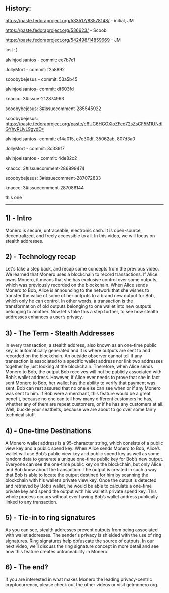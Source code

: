 ## History:

https://paste.fedoraproject.org/533517/83578148/ - initial, JM

https://paste.fedoraproject.org/536623/ - Scoob

https://paste.fedoraproject.org/542498/14859669 - JM

lost :( 

alvinjoelsantos - commit: ee7b7e1

JollyMort - commit: f2a8892

scoobybejesus - commit: 53a5b45

alvinjoelsantos- commit: df603fd

knaccc: 3#issue-212874963

scoobybejesus: 3#issuecomment-285545922

scoobybejesus: https://paste.fedoraproject.org/paste/c6UG6HGOXIoZFeo72sZsCF5M1UNdIGYhyRLivL9gydE=

alvinjoelsantos- commit: e14a015, c7e30df, 35062ab, 807d3a0

JollyMort - commit: 3c339f7

alvinjoelsantos - commit: 4de82c2

knaccc: 3#issuecomment-286899474

scoobybejesus: 3#issuecomment-287072833

knaccc: 3#issuecomment-287086144

this one

---

## 1) - Intro

Monero is secure, untraceable, electronic cash. It is open-source, decentralized, and freely accessible to all.
In this video, we will focus on stealth addresses.
 
## 2) - Technology recap

Let's take a step back, and recap some concepts from the previous video.
We learned that Monero uses a blockchain to record transactions.
If Alice owns Monero, it means that she has exclusive control over some outputs, which was previously recorded on the blockchain.
When Alice sends Monero to Bob, Alice is announcing to the network that she wishes to transfer the value of some of her outputs to a brand new output for Bob, which only he can control.
In other words, a transaction is the transformation of old outputs belonging to one wallet into new outputs belonging to another.
Now let's take this a step further, to see how stealth addresses enhances a user’s privacy.

## 3) - The Term - Stealth Addresses

In every transaction, a stealth address, also known as an one-time public key, is automatically generated and it is where outputs are sent to and recorded on the blockchain.
An outside observer cannot tell if any transaction is associated to a specific wallet address nor link two addresses together by just looking at the blockchain.
Therefore, when Alice sends Monero to Bob, the output Bob receives will not be publicly associated with Bob’s wallet address. 
However, if Alice ever needs to prove that she in fact sent Monero to Bob, her wallet has the ability to verify that payment was sent.
Bob can rest assured that no one else can see when or if any Monero was sent to him.
If Bob were a merchant, this feature would be a great benefit, because no one can tell how many different customers he has, whether any of them are repeat customers, or if he has any customers at all.
Well, buckle your seatbelts, because we are about to go over some fairly technical stuff.

## 4) - One-time Destinations

A Monero wallet address is a 95-character string, which consists of a public view key and a public spend key.
When Alice sends Monero to Bob, Alice’s wallet will use Bob’s public view key and public spend key as well as some random data to generate a unique one-time public key for Bob’s new output. 
Everyone can see the one-time public key on the blockchain, but only Alice and Bob know about the transaction.
The output is created in such a way that Bob is able to locate the output destined for him by scanning the blockchain with his wallet’s private view key.
Once the output is detected and retrieved by Bob’s wallet, he would be able to calculate a one-time private key and spend the output with his wallet’s private spend key.
This whole process occurs without ever having Bob’s wallet address publically linked to any transaction.

## 5) - Tie-in to ring signatures

As you can see, stealth addresses prevent outputs from being associated with wallet addresses.
The sender's privacy is shielded with the use of ring signatures.
Ring signatures help obfuscate the source of outputs.
In our next video, we’ll discuss the ring signature concept in more detail and see how this feature creates untraceability in Monero.

## 6) - The end?

If you are interested in what makes Monero the leading privacy-centric cryptocurrency, please check out the other videos or visit getmonero.org.
